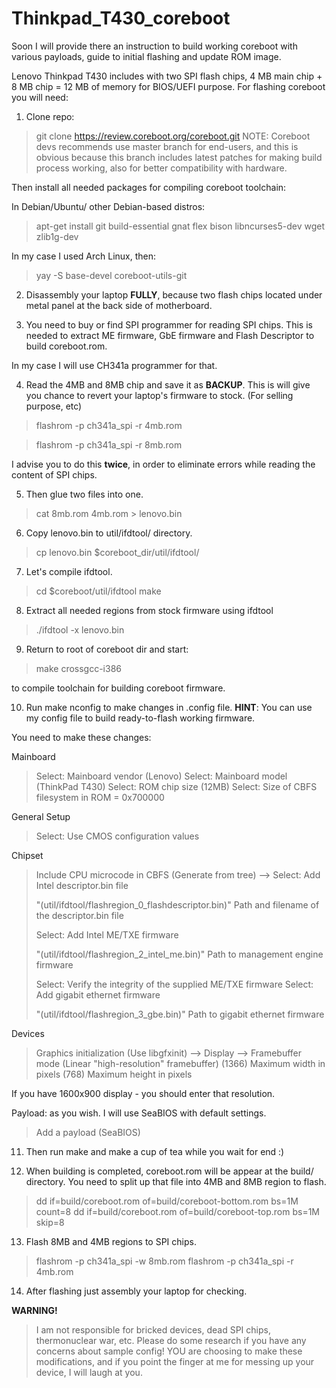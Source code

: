 # Thinkpad_T430_coreboot
Soon I will provide there an instruction to build working coreboot with 
various payloads, guide to initial flashing and update ROM image.

Lenovo Thinkpad T430 includes with two SPI flash chips, 4 MB main chip + 8 MB chip = 12 MB of memory for BIOS/UEFI purpose.
For flashing coreboot you will need:
1. Clone repo:
>git clone https://review.coreboot.org/coreboot.git
NOTE: Coreboot devs recommends use master branch for end-users, and this is obvious because this branch includes latest patches for making build process working, also for better compatibility with hardware.

Then install all needed packages for compiling coreboot toolchain:

In Debian/Ubuntu/ other Debian-based distros:
> apt-get install git build-essential gnat flex bison libncurses5-dev wget zlib1g-dev

In my case I used Arch Linux, then:

> yay -S base-devel coreboot-utils-git

2. Disassembly your laptop **FULLY**, because two flash chips located under metal panel at the back side of motherboard.

3. You need to buy or find SPI programmer for reading SPI chips. This is needed to extract ME firmware, GbE firmware and Flash Descriptor to build coreboot.rom.

In my case I will use CH341a programmer for that.

4. Read the 4MB and 8MB chip and save it as **BACKUP**. This is will give you chance to revert your laptop's firmware to stock. (For selling purpose, etc)

>flashrom -p ch341a_spi -r 4mb.rom

>flashrom -p ch341a_spi -r 8mb.rom

I advise you to do this **twice**, in order to eliminate errors while reading the content of SPI chips.

5. Then glue two files into one.

>cat 8mb.rom 4mb.rom > lenovo.bin

6. Copy lenovo.bin to util/ifdtool/ directory.

>cp lenovo.bin $coreboot_dir/util/ifdtool/

7. Let's compile ifdtool.

>cd $coreboot/util/ifdtool
>make

8. Extract all needed regions from stock firmware using ifdtool

>./ifdtool -x lenovo.bin

9. Return to root of coreboot dir and start:

>make crossgcc-i386

to compile toolchain for building coreboot firmware.

10. Run make nconfig to make changes in .config file.
**HINT**: You can use my config file to build ready-to-flash working firmware.

You need to make these changes:

Mainboard
>	Select: Mainboard vendor (Lenovo)
>	Select: Mainboard model (ThinkPad T430)
>	Select: ROM chip size (12MB)
>	Select: Size of CBFS filesystem in ROM = 0x700000

General Setup
>	Select: Use CMOS configuration values

Chipset
>	Include CPU microcode in CBFS (Generate from tree) —>
>	Select: Add Intel descriptor.bin file
>
>	"(util/ifdtool/flashregion_0_flashdescriptor.bin)" Path and filename of the descriptor.bin file
>
>	Select: Add Intel ME/TXE firmware
>
>	"(util/ifdtool/flashregion_2_intel_me.bin)" Path to management engine firmware
>
>	Select: Verify the integrity of the supplied ME/TXE firmware
>	Select: Add gigabit ethernet firmware
>
>	"(util/ifdtool/flashregion_3_gbe.bin)" Path to gigabit ethernet firmware
>

Devices
>	Graphics initialization (Use libgfxinit) —>
>	Display —>
>		Framebuffer mode (Linear "high-resolution" framebuffer)
>		(1366) Maximum width in pixels
>		(768) Maximum height in pixels

If you have 1600x900 display - you should enter that resolution.

Payload: as you wish. I will use SeaBIOS with default settings.
>	Add a payload (SeaBIOS)

11. Then run make and make a cup of tea while you wait for end :)

12. When building is completed, coreboot.rom will be appear at the build/ directory. You need to split up that file into 4MB and 8MB region to flash.

>dd if=build/coreboot.rom of=build/coreboot-bottom.rom bs=1M count=8
>dd if=build/coreboot.rom of=build/coreboot-top.rom bs=1M skip=8

13. Flash 8MB and 4MB regions to SPI chips.

>flashrom -p ch341a_spi -w 8mb.rom
>flashrom -p ch341a_spi -r 4mb.rom

14. After flashing just assembly your laptop for checking.

**WARNING!**
>I am not responsible for bricked devices, dead SPI chips, thermonuclear war, etc.
>Please do some research if you have any concerns about sample config! YOU are choosing to make these modifications, 
>and if you point the finger at me for messing up your device, I will laugh at you.
